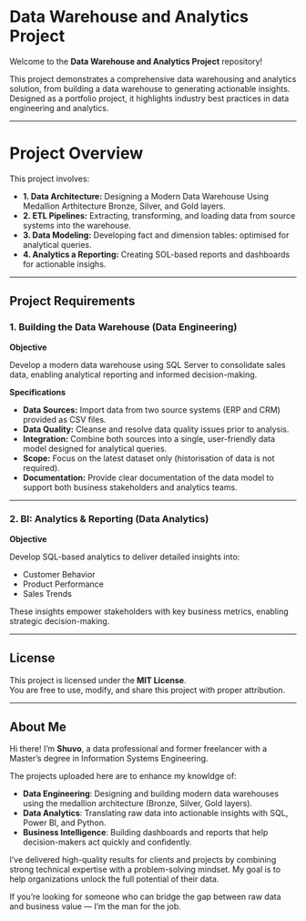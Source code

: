 # Data Warehouse and Analytics Project  

Welcome to the **Data Warehouse and Analytics Project** repository!  

This project demonstrates a comprehensive data warehousing and analytics solution, from building a data warehouse to generating actionable insights. Designed as a portfolio project, it highlights industry best practices in data engineering and analytics.  

---

# Project Overview

This project involves:

- **1. Data Architecture:** Designing a Modern Data Warehouse Using Medallion Arthitecture Bronze, Silver, and Gold layers.
- **2. ETL Pipelines:** Extracting, transforming, and loading data from source systems into the warehouse.
- **3. Data Modeling:** Developing fact and dimension tables: optimised for analytical queries.
- **4. Analytics a Reporting:** Creating SOL-based reports and dashboards for actionable insighs.



















---

## Project Requirements  

### 1. Building the Data Warehouse (Data Engineering)  


**Objective**

Develop a modern data warehouse using SQL Server to consolidate sales data, enabling analytical reporting and informed decision-making.  

**Specifications**  
- **Data Sources:** Import data from two source systems (ERP and CRM) provided as CSV files.  
- **Data Quality:** Cleanse and resolve data quality issues prior to analysis.  
- **Integration:** Combine both sources into a single, user-friendly data model designed for analytical queries.  
- **Scope:** Focus on the latest dataset only (historisation of data is not required).  
- **Documentation:** Provide clear documentation of the data model to support both business stakeholders and analytics teams.  

---

### 2. BI: Analytics & Reporting (Data Analytics)  


**Objective**  

Develop SQL-based analytics to deliver detailed insights into:  
- Customer Behavior  
- Product Performance  
- Sales Trends  

These insights empower stakeholders with key business metrics, enabling strategic decision-making.  

---

## License  

This project is licensed under the **MIT License**.  
You are free to use, modify, and share this project with proper attribution.  

---

## About Me  

Hi there! I’m **Shuvo**, a data professional and former freelancer with a Master’s degree in Information Systems Engineering.  

The projects uploaded here are to enhance my knowldge of:  
- **Data Engineering**: Designing and building modern data warehouses using the medallion architecture (Bronze, Silver, Gold layers).  
- **Data Analytics**: Translating raw data into actionable insights with SQL, Power BI, and Python.  
- **Business Intelligence**: Building dashboards and reports that help decision-makers act quickly and confidently.  

I’ve delivered high-quality results for clients and projects by combining strong technical expertise with a problem-solving mindset. My goal is to help organizations unlock the full potential of their data.  

If you’re looking for someone who can bridge the gap between raw data and business value — I’m the man for the job.
